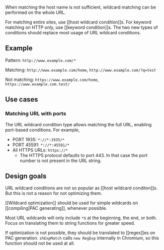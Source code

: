 When matching the host name is not sufficient, wildcard matching can be performed on the whole URL.

For matching entire sites, use [[host wildcard condition]]s. For keyword matching on HTTP only, use [[keyword condition]]s. The two new types of conditions should replace most usage of URL wildcard conditions.

## Example
Pattern: `http://www.example.com/*`

Matching: `http://www.example.com/home`, `http://www.example.com/?q=test`

Not matching: `https://www.example.com/home`, `https://www.example.com.test/`

## Use cases

### Matching URL with ports
The URL wildcard condition type allows matching the full URL, enabling port-based conditions. For example,

* PORT 1935: `*://*:1935/*`
* PORT 45591: `*://*:45591/*`
* All HTTPS URLs: `https://*`
  * The HTTPS protocol defaults to port 443. In that case the port number is not present in the URL string.

## Design goals
URL wildcard conditions are not so popular as [[host wildcard conditon]]s. But this is not a reason for not optimizing them.

[[Wildcard optimization]] should be used for simple wildcards on [[compiling|PAC generating]], whenever possible.

Most URL wildcards will only include `*`s at the beginning, the end, or both. Focus on translating them to string functions for greater speed.

If optimization is not possible, they should be translated to [[regex]]es on PAC generation. `shExpMatch` calls `new RegExp` internally in Chromium, so this function should not be used at all.